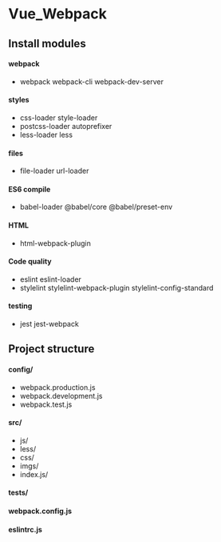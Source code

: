 # Vue_Webpack
## Install modules
#### webpack
* webpack webpack-cli webpack-dev-server
#### styles
* css-loader style-loader
* postcss-loader autoprefixer
* less-loader less
#### files
* file-loader url-loader
#### ES6 compile
* babel-loader @babel/core @babel/preset-env
#### HTML
* html-webpack-plugin
#### Code quality
* eslint eslint-loader
* stylelint stylelint-webpack-plugin stylelint-config-standard
#### testing
* jest jest-webpack


## Project structure
#### config/
* webpack.production.js
* webpack.development.js
* webpack.test.js

#### src/
* js/
* less/
* css/
* imgs/
* index.js/

#### tests/
#### webpack.config.js
#### eslintrc.js
